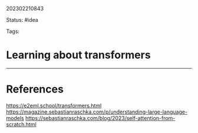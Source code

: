 202302210843

Status: #idea

Tags:

# Learning about transformers


---
# References
https://e2eml.school/transformers.html
https://magazine.sebastianraschka.com/p/understanding-large-language-models
https://sebastianraschka.com/blog/2023/self-attention-from-scratch.html